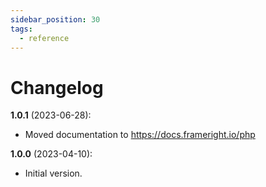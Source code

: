 ```yaml
---
sidebar_position: 30
tags:
  - reference
---
```


# Changelog

**1.0.1** (2023-06-28):

- Moved documentation to https://docs.frameright.io/php

**1.0.0** (2023-04-10):

- Initial version.
